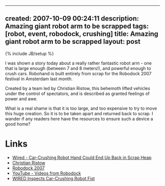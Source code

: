   ---
created: 2007-10-09 00:24:11
description: Amazing giant robot arm to be scrapped
tags: [robot, event, robodock, crushing]
title: Amazing giant robot arm to be scrapped
layout: post
---
{% include JB/setup %}

I was shown a story today about a really rather fantastic robot arm - one that is large enough (between 7 and 8 meters!), and powerful enough to crush cars. Robohand is built entirely from scrap for the Robodock 2007 festival in Amsterdam last month.

Created by a team led by Christian Ristow, this behemoth lifted vehicles under the control of spectators, and is described as granted feelings of power and awe.

What is a real shame is that it is too large, and too expensive to try to move this huge creation. So it is to be taken apart and returned back to scrap. I wander if any readers here have the resources to ensure such a device a good home?

# Links

* [Wired - Car-Crushing Robot Hand Could End Up Back in Scrap Heap](http://www.wired.com/culture/art/news/2007/10/robothand)
* [Christian Ristow](http://christianristow.com/)
* <a href="http://www.robodock.org/2007/">Robodock 2007</a>
* <a href="http://www.youtube.com/Robodock">YouTube - Videos from Robodock</a>
* <a href="http://blog.wired.com/gadgets/2007/10/wired-inspects-.html">WIRED Inspects Car-Crushing Robot Fist</a>
 